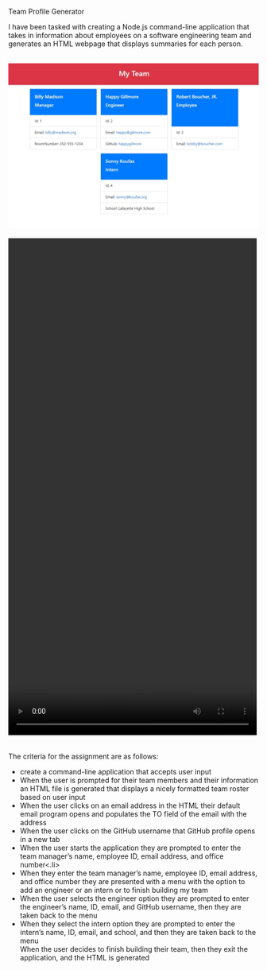 Team Profile Generator

I have been tasked with creating a Node.js command-line application that takes in information about employees on a software engineering team and generates an HTML webpage that displays summaries for each person.
<br />
<br />

<img src="https://github.com/Mike-Lane/team_profile_generator/blob/main/assets/img/Screenshot.jpg?raw=true" />
<br />
<br />
<video width="500" height="1000"> <source src="https://github.com/Mike-Lane/team_profile_generator/blob/main/assets/vid/screen-capture.mov" type="video/mov"> </video>
<br />
<br />

The criteria for the assignment are as follows:
<ul>
  <li>create a command-line application that accepts user input</li>
  <li>When the user is prompted for their team members and their information an HTML file is generated that displays a nicely formatted team roster based on user input</li>
  <li>When the user clicks on an email address in the HTML their default email program opens and populates the TO field of the email with the address</li>
  <li>When the user clicks on the GitHub username that GitHub profile opens in a new tab</li>
  <li>When the user starts the application they are prompted to enter the team manager’s name, employee ID, email address, and office number<.li>
  <li>When they enter the team manager’s name, employee ID, email address, and office number they are presented with a menu with the option to add an engineer or an intern or to finish building my team</li>
  <li>When the user selects the engineer option they are prompted to enter the engineer’s name, ID, email, and GitHub username, then they are taken back to the menu</li>
  <li>When they select the intern option they are prompted to enter the intern’s name, ID, email, and school, and then they are taken back to the menu</li>
  When the user decides to finish building their team, then they exit the application, and the HTML is generated</li>
</ul>
